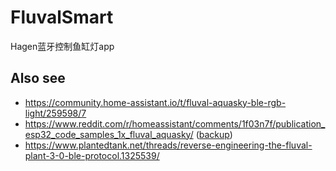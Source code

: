 # FluvalSmart
Hagen蓝牙控制鱼缸灯app

## Also see

- https://community.home-assistant.io/t/fluval-aquasky-ble-rgb-light/259598/7
- https://www.reddit.com/r/homeassistant/comments/1f03n7f/publication_esp32_code_samples_1x_fluval_aquasky/ ([backup](https://github.com/FSund/FluvalSmart/blob/master/reddit_post.md))
- https://www.plantedtank.net/threads/reverse-engineering-the-fluval-plant-3-0-ble-protocol.1325539/
